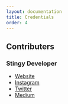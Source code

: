 ```yaml
---
layout: documentation
title: Credentials
order: 4
---
```


## Contributers
### Stingy Developer
* [Website](https://stingy-developer.blogspot.com)
* [Instagram](https://www.instagram.com/stingydeveloper/)
* [Twitter](https://twitter.com/DeveloperStingy)
* [Medium](https://medium.com/stingy-developer)
